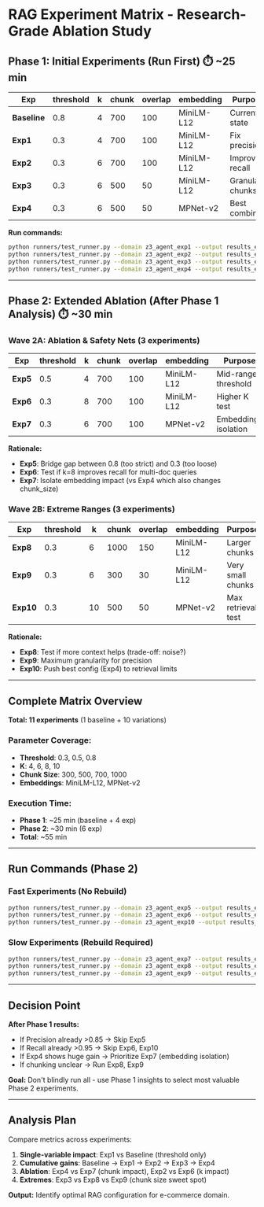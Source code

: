 # RAG Experiment Matrix - Research-Grade Ablation Study

## Phase 1: Initial Experiments (Run First) ⏱️ ~25 min

| Exp | threshold | k | chunk | overlap | embedding | Purpose | Rebuild? |
|-----|-----------|---|-------|---------|-----------|---------|----------|
| **Baseline** | 0.8 | 4 | 700 | 100 | MiniLM-L12 | Current state | ✅ Done |
| **Exp1** | 0.3 | 4 | 700 | 100 | MiniLM-L12 | Fix precision | ❌ |
| **Exp2** | 0.3 | 6 | 700 | 100 | MiniLM-L12 | Improve recall | ❌ |
| **Exp3** | 0.3 | 6 | 500 | 50 | MiniLM-L12 | Granular chunks | ✅ |
| **Exp4** | 0.3 | 6 | 500 | 50 | MPNet-v2 | Best combined | ✅ |

**Run commands:**
```bash
python runners/test_runner.py --domain z3_agent_exp1 --output results_exp1/
python runners/test_runner.py --domain z3_agent_exp2 --output results_exp2/
python runners/test_runner.py --domain z3_agent_exp3 --output results_exp3/
python runners/test_runner.py --domain z3_agent_exp4 --output results_exp4/
```

---

## Phase 2: Extended Ablation (After Phase 1 Analysis) ⏱️ ~30 min

### Wave 2A: Ablation & Safety Nets (3 experiments)

| Exp | threshold | k | chunk | overlap | embedding | Purpose | Rebuild? |
|-----|-----------|---|-------|---------|-----------|---------|----------|
| **Exp5** | 0.5 | 4 | 700 | 100 | MiniLM-L12 | Mid-range threshold | ❌ |
| **Exp6** | 0.3 | 8 | 700 | 100 | MiniLM-L12 | Higher K test | ❌ |
| **Exp7** | 0.3 | 6 | 700 | 100 | MPNet-v2 | Embeddings isolation | ✅ |

**Rationale:**
- **Exp5**: Bridge gap between 0.8 (too strict) and 0.3 (too loose)
- **Exp6**: Test if k=8 improves recall for multi-doc queries
- **Exp7**: Isolate embedding impact (vs Exp4 which also changes chunk_size)

### Wave 2B: Extreme Ranges (3 experiments)

| Exp | threshold | k | chunk | overlap | embedding | Purpose | Rebuild? |
|-----|-----------|---|-------|---------|-----------|---------|----------|
| **Exp8** | 0.3 | 6 | 1000 | 150 | MiniLM-L12 | Larger chunks | ✅ |
| **Exp9** | 0.3 | 6 | 300 | 30 | MiniLM-L12 | Very small chunks | ✅ |
| **Exp10** | 0.3 | 10 | 500 | 50 | MPNet-v2 | Max retrieval test | ❌ |

**Rationale:**
- **Exp8**: Test if more context helps (trade-off: noise?)
- **Exp9**: Maximum granularity for precision
- **Exp10**: Push best config (Exp4) to retrieval limits

---

## Complete Matrix Overview

**Total: 11 experiments** (1 baseline + 10 variations)

### Parameter Coverage:
- **Threshold**: 0.3, 0.5, 0.8
- **K**: 4, 6, 8, 10
- **Chunk Size**: 300, 500, 700, 1000
- **Embeddings**: MiniLM-L12, MPNet-v2

### Execution Time:
- **Phase 1**: ~25 min (baseline + 4 exp)
- **Phase 2**: ~30 min (6 exp)
- **Total**: ~55 min

---

## Run Commands (Phase 2)

### Fast Experiments (No Rebuild)
```bash
python runners/test_runner.py --domain z3_agent_exp5 --output results_exp5/
python runners/test_runner.py --domain z3_agent_exp6 --output results_exp6/
python runners/test_runner.py --domain z3_agent_exp10 --output results_exp10/
```

### Slow Experiments (Rebuild Required)
```bash
python runners/test_runner.py --domain z3_agent_exp7 --output results_exp7/
python runners/test_runner.py --domain z3_agent_exp8 --output results_exp8/
python runners/test_runner.py --domain z3_agent_exp9 --output results_exp9/
```

---

## Decision Point

**After Phase 1 results:**
- If Precision already >0.85 → Skip Exp5
- If Recall already >0.95 → Skip Exp6, Exp10
- If Exp4 shows huge gain → Prioritize Exp7 (embedding isolation)
- If chunking unclear → Run Exp8, Exp9

**Goal:** Don't blindly run all - use Phase 1 insights to select most valuable Phase 2 experiments.

---

## Analysis Plan

Compare metrics across experiments:
1. **Single-variable impact**: Exp1 vs Baseline (threshold only)
2. **Cumulative gains**: Baseline → Exp1 → Exp2 → Exp3 → Exp4
3. **Ablation**: Exp4 vs Exp7 (chunk impact), Exp2 vs Exp6 (k impact)
4. **Extremes**: Exp3 vs Exp8 vs Exp9 (chunk size sweet spot)

**Output:** Identify optimal RAG configuration for e-commerce domain.
